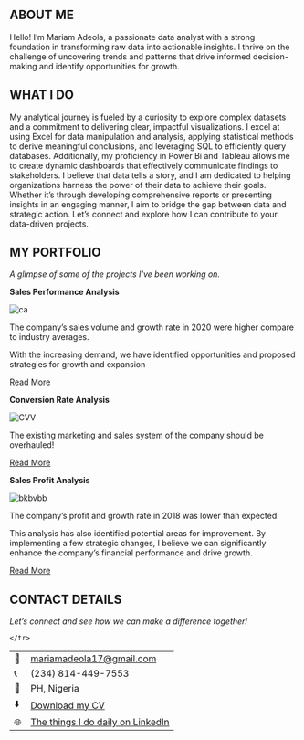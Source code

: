 ## ABOUT ME

Hello! I’m Mariam Adeola, a passionate data analyst with a strong foundation in transforming raw data into actionable insights. I thrive on the challenge of uncovering trends and patterns that drive informed decision-making  and identify opportunities for growth.

<!--Mention your top/relevant skills here - core and soft skills-->
## WHAT I DO

My analytical journey is fueled by a curiosity to explore complex datasets and a commitment to delivering clear, impactful visualizations. I excel at using Excel for data manipulation and analysis, applying statistical methods to derive meaningful conclusions, and leveraging SQL to efficiently query databases. Additionally, my proficiency in Power Bi and Tableau allows me to create dynamic dashboards that effectively communicate findings to stakeholders.
I believe that data tells a story, and I am dedicated to helping organizations harness the power of their data to achieve their goals. Whether it’s through developing comprehensive reports or presenting insights in an engaging manner, I aim to bridge the gap between data and strategic action.
Let’s connect and explore how I can contribute to your data-driven projects.


<!--Section 2: List 3-4 key projects-->
## MY PORTFOLIO 

*A glimpse of some of the projects I've been working on.*

**Sales Performance Analysis**

![ca](https://github.com/user-attachments/assets/d418cbb9-85ee-4da2-9db4-86c5cac07a2c)

The company’s sales volume and growth rate in 2020 were higher compare to industry averages.

With the increasing demand, we have identified opportunities and proposed strategies for growth and expansion 

[Read More](assets/Beyond-car-analysis-report.pdf) 

**Conversion Rate Analysis**

![CVV](https://github.com/user-attachments/assets/56599a46-8ac0-44ec-b0e5-ba91b63c4d19)

The existing marketing and sales system of the company should be overhauled!

[Read More](assets/Conversion-rate-analysis-report.pdf)   

**Sales Profit Analysis**

![bkbvbb](https://github.com/user-attachments/assets/f6d50baf-803a-4a37-89d6-53e16d8e3272)

The company’s profit and growth rate in 2018 was lower than expected.

This analysis has also identified potential areas for improvement. By implementing a few strategic changes, I believe we can significantly enhance the company’s financial performance and drive growth. 

[Read More](assets/Ashka-store-sale.pdf)


## CONTACT DETAILS

*Let’s connect and see how we can make a difference together!*
<table>
  <tbody>
    <tr>
      <td>📧</td>
      <td><a href="mailto: mariamadeola17@gmail.com">mariamadeola17@gmail.com</a></td>
    </tr>
    <tr>
      <td>📞</td>
      <td>(234) 814-449-7553</td>
    </tr>
    <tr>
      <td>📍</td>
      <td>PH, Nigeria</td>
    </tr>
    <tr>
      <td>⬇️</td>
      <td><a href="assets/MARIAMABASS-Copy.pdf">Download my CV</a></td>
    </tr>
    <tr>
      <td>🌐</td>
      <td><a href="[Links](https://www.linkedin.com/in/mariam-adeola2025/)">The things I do daily on LinkedIn</a></td>
    </tr>
    <tr>
     
      
    </tr>
  </tbody>
</table>


